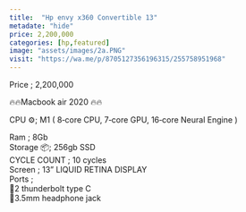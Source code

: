 ```yaml
---
title:  "Hp envy x360 Convertible 13"
metadate: "hide"
price: 2,200,000
categories: [hp,featured]
image: "assets/images/2a.PNG"
visit: "https://wa.me/p/8705127356196315/255758951968"
---
```


Price ; 2,200,000  

🔥🔥Macbook air 2020 🔥🔥  

CPU ⚙️; M1 ( 8‑core CPU, 7‑core GPU, 16‑core Neural Engine )   

Ram ; 8Gb     
Storage 📦; 256gb SSD     
CYCLE COUNT ; 10 cycles     
Screen ; 13” LIQUID RETINA DISPLAY     
Ports ;      
📍2 thunderbolt type C     
📍3.5mm headphone jack    
